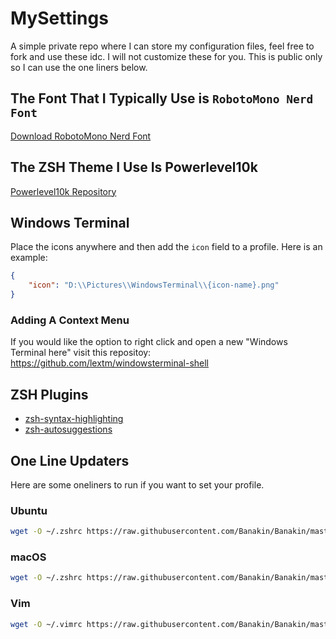 # MySettings
A simple private repo where I can store my configuration files, feel free to fork and use these idc. I will not customize these for you. This is public only so I can use the one liners below.

## The Font That I Typically Use is `RobotoMono Nerd Font`
[Download RobotoMono Nerd Font](https://github.com/ryanoasis/nerd-fonts/releases/latest/download/RobotoMono.zip)

## The ZSH Theme I Use Is Powerlevel10k
[Powerlevel10k Repository](https://github.com/romkatv/powerlevel10k)

## Windows Terminal
Place the icons anywhere and then add the `icon` field to a profile. Here is an example:
```json
{
    "icon": "D:\\Pictures\\WindowsTerminal\\{icon-name}.png"
}
```

### Adding A Context Menu
If you would like the option to right click and open a new "Windows Terminal here" visit this repositoy:
https://github.com/lextm/windowsterminal-shell

## ZSH Plugins
- [zsh-syntax-highlighting](https://github.com/zsh-users/zsh-syntax-highlighting/blob/master/INSTALL.md)
- [zsh-autosuggestions](https://github.com/zsh-users/zsh-autosuggestions/blob/master/INSTALL.md)

## One Line Updaters
Here are some oneliners to run if you want to set your profile.
### Ubuntu
```bash
wget -O ~/.zshrc https://raw.githubusercontent.com/Banakin/Banakin/master/settings/zsh/ubuntu.zshrc && source ~/.zshrc
```

### macOS
```bash
wget -O ~/.zshrc https://raw.githubusercontent.com/Banakin/Banakin/master/settings/zsh/macos.zshrc && source ~/.zshrc
```

### Vim
```bash
wget -O ~/.vimrc https://raw.githubusercontent.com/Banakin/Banakin/master/settings/vim/vimrc
```
